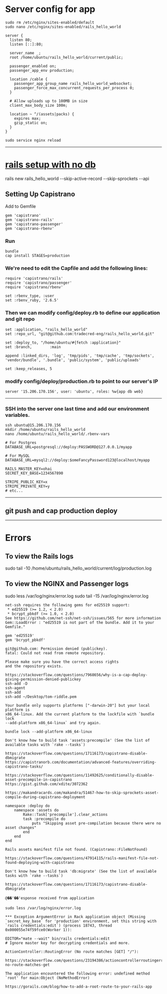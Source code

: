 # Server config for app
```
sudo rm /etc/nginx/sites-enabled/default
sudo nano /etc/nginx/sites-enabled/rails_hello_world

server {
  listen 80;
  listen [::]:80;

  server_name _;
  root /home/ubuntu/rails_hello_world/current/public;

  passenger_enabled on;
  passenger_app_env production;

  location /cable {
    passenger_app_group_name rails_hello_world_websocket;
    passenger_force_max_concurrent_requests_per_process 0;
  }

  # Allow uploads up to 100MB in size
  client_max_body_size 100m;

  location ~ ^/(assets|packs) {
    expires max;
    gzip_static on;
  }
}

sudo service nginx reload
```

---
# [rails setup with no db](https://gorails.com/deploy/ubuntu/20.04#:~:text=Setting%20Up%20Capistrano)
rails new rails_hello_world --skip-active-record --skip-sprockets --api 

## Setting Up Capistrano
Add to Gemfile
```
gem 'capistrano'
gem 'capistrano-rails'
gem 'capistrano-passenger'
gem 'capistrano-rbenv'
```

### Run
```
bundle
cap install STAGES=production
```

### We're need to edit the Capfile and add the following lines:
```
require 'capistrano/rails'
require 'capistrano/passenger'
require 'capistrano/rbenv'

set :rbenv_type, :user
set :rbenv_ruby, '2.6.5'
```

### Then we can modify config/deploy.rb to define our application and git repo
```
set :application, "rails_hello_world"
set :repo_url, "git@github.com:tradecred-eng/rails_hello_world.git"

set :deploy_to, "/home/ubuntu/#{fetch :application}"
set :branch,        :main

append :linked_dirs, 'log', 'tmp/pids', 'tmp/cache', 'tmp/sockets', 'vendor/bundle', '.bundle', 'public/system', 'public/uploads'

set :keep_releases, 5
```

### modify config/deploy/production.rb to point to our server's IP
```
server '15.206.170.156', user: 'ubuntu', roles: %w{app db web}
```
---
### SSH into the server one last time and add our environment variables.
```
ssh ubuntu@15.206.170.156
mkdir /home/ubuntu/rails_hello_world
nano /home/ubuntu/rails_hello_world/.rbenv-vars
```
```
# For Postgres
DATABASE_URL=postgresql://deploy:PASSWORD@127.0.0.1/myapp

# For MySQL
DATABASE_URL=mysql2://deploy:$omeFancyPassword123@localhost/myapp

RAILS_MASTER_KEY=ohai
SECRET_KEY_BASE=1234567890

STRIPE_PUBLIC_KEY=x
STRIPE_PRIVATE_KEY=y
# etc...
```

---
## git push and cap production deploy

---
# Errors

## To view the Rails logs
sudo tail -10 /home/ubuntu/rails_hello_world/current/log/production.log
## To view the NGINX and Passenger logs
sudo less /var/log/nginx/error.log
sudo tail -15 /var/log/nginx/error.log

```
net-ssh requires the following gems for ed25519 support:
 * ed25519 (>= 1.2, < 2.0)
 * bcrypt_pbkdf (>= 1.0, < 2.0)
See https://github.com/net-ssh/net-ssh/issues/565 for more information
Gem::LoadError : "ed25519 is not part of the bundle. Add it to your Gemfile."

gem 'ed25519'
gem 'bcrypt_pbkdf'
```

```
git@github.com: Permission denied (publickey).
fatal: Could not read from remote repository.

Please make sure you have the correct access rights
and the repository exists.

https://stackoverflow.com/questions/7968656/why-is-a-cap-deploy-giving-permission-denied-publickey
ssh-add -D
ssh-agent
ssh-add
ssh-add ~/Desktop/tom-riddle.pem
```

```
Your bundle only supports platforms ["-darwin-20"] but your local platform is
x86_64-linux. Add the current platform to the lockfile with `bundle lock
--add-platform x86_64-linux` and try again.

bundle lock --add-platform x86_64-linux
```

```
Don't know how to build task 'assets:precompile' (See the list of available tasks with `rake --tasks`)

https://stackoverflow.com/questions/17116173/capistrano-disable-dbmigrate
https://capistranorb.com/documentation/advanced-features/overriding-capistrano-tasks/

https://stackoverflow.com/questions/11492625/conditionally-disable-asset-precompile-in-capistrano
https://gist.github.com/xdite/3072362

https://makandracards.com/makandra/51467-how-to-skip-sprockets-asset-compile-during-capistrano-deployment

namespace :deploy do
    namespace :assets do
        Rake::Task['precompile'].clear_actions
        task :precompile do
            puts "Skipping asset pre-compilation because there were no asset changes"
        end
    end
end
```

```
Rails assets manifest file not found. (Capistrano::FileNotFound)

https://stackoverflow.com/questions/47914115/rails-manifest-file-not-found-deploying-with-capistrano
```

```
Don't know how to build task 'db:migrate' (See the list of available tasks with `rake --tasks`)

https://stackoverflow.com/questions/17116173/capistrano-disable-dbmigrate
```

```
@��'��'esponse received from application

sudo less /var/log/nginx/error.log

*** Exception ArgumentError in Rack application object (Missing `secret_key_base` for 'production' environment, set this string with `rails credentials:edit`) (process 18743, thread 0x000055e74f59fce0(Worker 1)):

EDITOR="mate --wait" bin/rails credentials:edit
# Ignore master key for decrypting credentials and more.
```

```
ActionController::RoutingError (No route matches [GET] "/"):

https://stackoverflow.com/questions/23194386/actioncontrollerroutingerror-no-route-matches-get
```

```
The application encountered the following error: undefined method `root' for main:Object (NoMethodError)

https://gorails.com/blog/how-to-add-a-root-route-to-your-rails-app
```